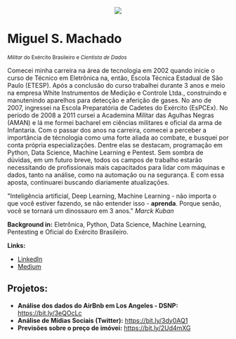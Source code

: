 <p align="center">
  <img src="banner.png" >
</p>

# Miguel S. Machado
<sub>*Militar* do Exército Brasileiro e *Cientista de Dados*</sub>

Comecei minha carreira na área de tecnologia em 2002 quando inicie o curso de Técnico em Eletrônica na, então, Escola Técnica Estadual de São Paulo (ETESP). Após a conclusão do curso trabalhei durante 3 anos e meio na empresa White Instrumentos de Medição e Controle Ltda., construindo e manutenindo aparelhos para detecção e aferição de gases.
No ano de 2007, ingressei na Escola Preparatória de Cadetes do Exército (EsPCEx). No período de 2008 a 2011 cursei a Academina Militar das Agulhas Negras (AMAN) e lá me formei bacharel em ciências militares e oficial da arma de Infantaria.
Com o passar dos anos na carreira, comecei a perceber a importância de técnologia como uma forte aliada ao combate, e busquei por conta própria especializações. Dentre elas se destacam, programação em Python, Data Science, Machine Learning e Pentest.
Sem sombra de dúvidas, em um futuro breve, todos os campos de trabalho estarão necessitando de profissionais mais capacitados para lidar com máquinas e dados, tanto na análise, como na automação ou na segurança. E com essa aposta, continuarei buscando diariamente atualizações.

"Inteligência artificial, Deep Learning, Machine Learning - não importa o que você estiver fazendo, se não entender isso - **aprenda**. Porque senão, você se tornará um dinossauro em 3 anos." *Marck Kuban*


**Background in:** Eletrônica, Python, Data Science, Machine Learning, Pentesting e Oficial do Exército Brasileiro.

**Links:**
* [LinkedIn](https://www.linkedin.com/in/miguel-s-machado/)
* [Medium](https://medium.com/@miguelsmachado)


## Projetos:
* **Análise dos dados do AirBnb em Los Angeles - DSNP:** https://bit.ly/3eQOcLc
* **Análise de Mídias Sociais (Twitter):** https://bit.ly/3dy0AQ1
* **Previsões sobre o preço de imóvei:** https://bit.ly/2Ud4mXG

